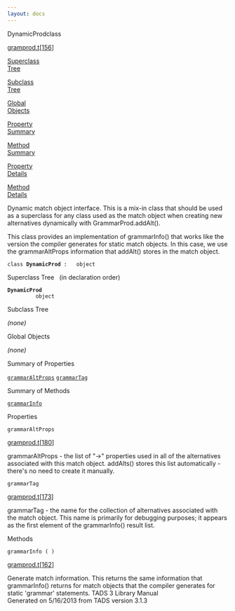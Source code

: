 ```yaml
---
layout: docs
---
```

<span class="title">DynamicProd</span><span class="type">class</span>

[gramprod.t](../file/gramprod.t.html)\[[156](../source/gramprod.t.html#156)\]

[Superclass  
Tree](#_SuperClassTree_)

[Subclass  
Tree](#_SubClassTree_)

[Global  
Objects](#_ObjectSummary_)

[Property  
Summary](#_PropSummary_)

[Method  
Summary](#_MethodSummary_)

[Property  
Details](#_Properties_)

[Method  
Details](#_Methods_)



Dynamic match object interface. This is a mix-in class that should be
used as a superclass for any class used as the match object when
creating new alternatives dynamically with GrammarProd.addAlt().

This class provides an implementation of grammarInfo() that works like
the version the compiler generates for static match objects. In this
case, we use the grammarAltProps information that addAlt() stores in the
match object.

`class `**`DynamicProd`**` :   object`



<span id="_SuperClassTree_"></span>



<span class="hdln">Superclass Tree</span>   (in declaration order)



**`DynamicProd`**  
`         object`  
<span id="_SubClassTree_"></span>



<span class="hdln">Subclass Tree</span>  



*(none)* <span id="_ObjectSummary_"></span>



<span class="hdln">Global Objects</span>  



*(none)* <span id="_PropSummary_"></span>



<span class="hdln">Summary of Properties</span>  



[`grammarAltProps`](#grammarAltProps) [`grammarTag`](#grammarTag)

<span id="_MethodSummary_"></span>



<span class="hdln">Summary of Methods</span>  



[`grammarInfo`](#grammarInfo)

<span id="_Properties_"></span>



<span class="hdln">Properties</span>  



<span id="grammarAltProps"></span>

`grammarAltProps`

[gramprod.t](../file/gramprod.t.html)\[[180](../source/gramprod.t.html#180)\]



grammarAltProps - the list of "-\>" properties used in all of the
alternatives associated with this match object. addAlts() stores this
list automatically - there's no need to create it manually.



<span id="grammarTag"></span>

`grammarTag`

[gramprod.t](../file/gramprod.t.html)\[[173](../source/gramprod.t.html#173)\]



grammarTag - the name for the collection of alternatives associated with
the match object. This name is primarily for debugging purposes; it
appears as the first element of the grammarInfo() result list.



<span id="_Methods_"></span>



<span class="hdln">Methods</span>  



<span id="grammarInfo"></span>

`grammarInfo ( )`

[gramprod.t](../file/gramprod.t.html)\[[162](../source/gramprod.t.html#162)\]



Generate match information. This returns the same information that
grammarInfo() returns for match objects that the compiler generates for
static 'grammar' statements.
TADS 3 Library Manual  
Generated on 5/16/2013 from TADS version 3.1.3



